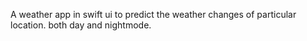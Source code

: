 A weather app in swift ui to predict the weather changes of particular location.
both day and nightmode.
